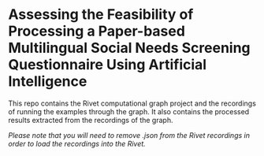 # Assessing the Feasibility of Processing a Paper-based Multilingual Social Needs Screening Questionnaire Using Artificial Intelligence

This repo contains the Rivet computational graph project and the recordings of running the examples through the graph. It also contains the processed results extracted from the recordings of the graph.

*Please note that you will need to remove .json from the Rivet recordings in order to load the recordings into the Rivet.*
